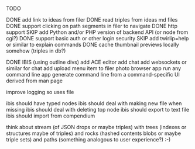 TODO

DONE add link to ideas from filer
DONE read triples from ideas md files
DONE support clicking on path segments in filer to navigate
DONE http support
SKIP add Python and/or PHP version of backend API (or node from cgi?)
DONE support basic auth or other login security
SKIP add twirlip=help or similar to explain commands
DONE cache thumbnail previews locally somehow (triples in db?)

DONE IBIS (using outline divs)
add ACE editor
add chat
add websockets or similar for chat
add upload menu item to filer
photo browser app
run any command line app 
generate command line from a command-specific UI derived from man page

improve logging so uses file

ibis should have typed nodes
ibis should deal with making new file when missing
ibis should deal with deleting top node
ibis should export to text file
ibis should import from compendium

think about stream (of JSON drops or maybe triples) with trees (indexes or structures maybe of triples) and rocks (hashed contents blobs or maybe triple sets) and paths (something analogous to user experience?) :-)